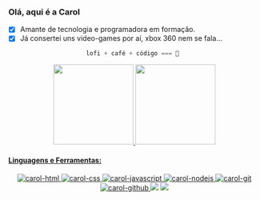 ### Olá, aqui é a Carol

- [x] Amante de tecnologia e programadora em formação.
- [x] Já consertei uns video-games por aí, xbox 360 nem se fala...

<div align="center">
  
```js 
lofi + café + código === 💜 
```
  
</div>

<div align="center">
  <a href="https://github.com/adevcarol">
  <img height="160em" src="https://github-readme-stats.vercel.app/api?username=adevcarol&show_icons=true&theme=buefy&include_all_commits=true&count_private=true"/>
  <img height="160em" src="https://github-readme-stats.vercel.app/api/top-langs/?username=adevcarol&layout=compact&langs_count=7&theme=buefy"/>
</div>

#### Linguagens e Ferramentas:
<div align="center">

![carol-html](https://img.shields.io/badge/HTML5-E34F26?style=for-the-badge&logo=html5&logoColor=white)
![carol-css](https://img.shields.io/badge/CSS3-1572B6?style=for-the-badge&logo=css3&logoColor=white)
![carol-javascript](https://img.shields.io/badge/JavaScript-F7DF1E?style=for-the-badge&logo=javascript&logoColor=black)
![carol-nodejs](https://img.shields.io/badge/Node.js-43853D?style=for-the-badge&logo=node.js&logoColor=white)
![carol-git](https://img.shields.io/badge/GIT-E44C30?style=for-the-badge&logo=git&logoColor=white)
![carol-github](https://img.shields.io/badge/GitHub-100000?style=for-the-badge&logo=github&logoColor=white)
  <a href="https://www.linkedin.com/in/alvs-carolina" target="_blank"><img src="https://img.shields.io/badge/LinkedIn-0077B5?style=for-the-badge&logo=linkedin&logoColor=white"></a>
  <a href="https://app.slack.com/client/T0NNB6T0R/D03N2M9014N/rimeto_profile/U03N97WD0V9" target="_blank"><img src="https://img.shields.io/badge/Slack-4A154B?style=for-the-badge&logo=slack&logoColor=white"></a>
</div>
